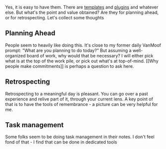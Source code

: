 Yes, it is easy to have them. There are [templates](https://forum.obsidian.md/t/a-template-for-daily-notes/15619) and [plugins](https://help.obsidian.md/Plugins/Daily+notes) and whatever else. But what's the point and value obtained? Are they for planning ahead, or for retrospecting. Let's collect some thoughts

## Planning Ahead
People seem to heavily like doing this. It's close to my former daily VanMoof prompt: "What are you planning to do today?" But assuming a well-organized board of work, why would that be necessary? I will either pick what is at the top of the work pile, or pick out what's at top-of-mind. [[Why people make commitments]] is perhaps a question to ask here.

## Retrospecting
Retrospecting to a meaningful day is pleasant. You can go over a past experience and relive part of it, through your current lens. A key point of that is to have the tools of remembrance - a picture can be very helpful for me. 

## Task management
Some folks seem to be doing task management in their notes. I don't feel fond of that - I find that can be done in dedicated tools